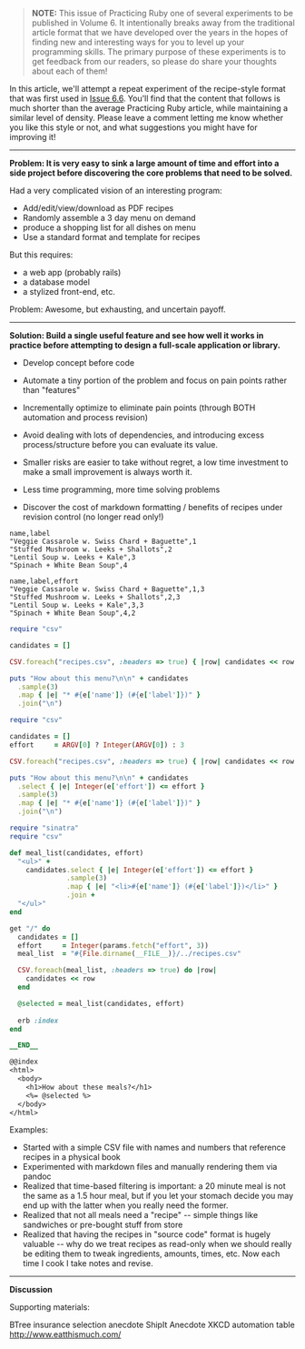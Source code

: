  > **NOTE:** This issue of Practicing Ruby one of several experiments
> to be published in Volume 6. It intentionally breaks away from the traditional
> article format that we have developed over the years in the hopes of finding
> new and interesting ways for you to level up your programming skills. The
> primary purpose of these experiments is to get feedback from our readers, so
> please do share your thoughts about each of them!

In this article, we'll attempt a repeat experiment of the recipe-style format
that was first used in [Issue 6.6](https://practicingruby.com/articles/103). 
You'll find that the content that follows is much shorter than 
the average Practicing Ruby article, while maintaining a similar level of
density. Please leave a comment letting me know whether you like this style or
not, and what suggestions you might have for improving it!

---

**Problem: It is very easy to sink a large amount of time and effort into a side
project before discovering the core problems that need to be solved.**

Had a very complicated vision of an interesting program:

- Add/edit/view/download as PDF recipes
- Randomly assemble a 3 day menu on demand
- produce a shopping list for all dishes on menu
- Use a standard format and template for recipes

But this requires:

- a web app (probably rails)
- a database model
- a stylized front-end, etc.

Problem: Awesome, but exhausting, and uncertain payoff.

---

**Solution: Build a single useful feature and see how well it works in practice 
before attempting to design a full-scale application or library.**


- Develop concept before code
- Automate a tiny portion of the problem and focus on pain points rather than "features"
- Incrementally optimize to eliminate pain points (through BOTH automation and process revision)
- Avoid dealing with lots of dependencies, and introducing excess process/structure before you can evaluate its value.
- Smaller risks are easier to take without regret, a low time investment to make a small improvement is always worth it.
- Less time programming, more time solving problems

- Discover the cost of markdown formatting / benefits of recipes under revision
  control (no longer read only!)

```
name,label
"Veggie Cassarole w. Swiss Chard + Baguette",1
"Stuffed Mushroom w. Leeks + Shallots",2
"Lentil Soup w. Leeks + Kale",3
"Spinach + White Bean Soup",4
```

```
name,label,effort
"Veggie Cassarole w. Swiss Chard + Baguette",1,3
"Stuffed Mushroom w. Leeks + Shallots",2,3
"Lentil Soup w. Leeks + Kale",3,3
"Spinach + White Bean Soup",4,2
```

```ruby
require "csv"

candidates = []

CSV.foreach("recipes.csv", :headers => true) { |row| candidates << row }

puts "How about this menu?\n\n" + candidates
  .sample(3)
  .map { |e| "* #{e['name']} (#{e['label']})" }
  .join("\n")
```

```ruby
require "csv"

candidates = []
effort     = ARGV[0] ? Integer(ARGV[0]) : 3

CSV.foreach("recipes.csv", :headers => true) { |row| candidates << row }

puts "How about this menu?\n\n" + candidates
  .select { |e| Integer(e['effort']) <= effort }
  .sample(3)
  .map { |e| "* #{e['name']} (#{e['label']})" }
  .join("\n")
```


```ruby
require "sinatra"
require "csv"

def meal_list(candidates, effort)
  "<ul>" + 
    candidates.select { |e| Integer(e['effort']) <= effort }
              .sample(3)
              .map { |e| "<li>#{e['name']} (#{e['label']})</li>" }
              .join + 
  "</ul>"
end

get "/" do
  candidates = []
  effort     = Integer(params.fetch("effort", 3))
  meal_list  = "#{File.dirname(__FILE__)}/../recipes.csv"

  CSV.foreach(meal_list, :headers => true) do |row| 
    candidates << row 
  end

  @selected = meal_list(candidates, effort)
  
  erb :index
end

__END__

@@index
<html>
  <body>
    <h1>How about these meals?</h1>
    <%= @selected %>
  </body>
</html>
```

Examples:

- Started with a simple CSV file with names and numbers that reference recipes in a physical book
- Experimented with markdown files and manually rendering them via pandoc
- Realized that time-based filtering is important: a 20 minute meal is not the same as a 1.5 hour meal, but if you let your stomach decide you may end up with the latter when you really need the former.
- Realized that not all meals need a "recipe" -- simple things like sandwiches or pre-bought stuff from store
- Realized that having the recipes in "source code" format is hugely valuable -- why do we treat recipes as read-only when we should really be editing them to tweak ingredients, amounts, times, etc. Now each time I cook I take notes and revise.

---

**Discussion**


Supporting materials:  
  
BTree insurance selection anecdote
ShipIt Anecdote
XKCD automation table
http://www.eatthismuch.com/
